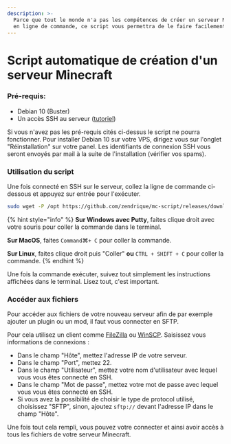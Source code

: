 ```yaml
---
description: >-
  Parce que tout le monde n'a pas les compétences de créer un serveur Minecraft
  en ligne de commande, ce script vous permettra de le faire facilement !
---
```


# Script automatique de création d'un serveur Minecraft

### Pré-requis:

* Debian 10 \(Buster\)
* Un accès SSH au serveur \([tutoriel](https://www.omgserv.com/fr/faq-vps/comment_me_connecter_en_ssh__mon_vps-104/)\)

Si vous n'avez pas les pré-requis cités ci-dessus le script ne pourra fonctionner. Pour installer Debian 10 sur votre VPS, dirigez vous sur l'onglet "Réinstallation" sur votre panel. Les identifiants de connexion SSH vous seront envoyés par mail à la suite de l'installation \(vérifier vos spams\).

### Utilisation du script

Une fois connecté en SSH sur le serveur, collez la ligne de commande ci-dessous et appuyez sur entrée pour l'exécuter.

```bash
sudo wget -P /opt https://github.com/zendrique/mc-script/releases/download/1.4/boot.sh && sudo bash /opt/boot.sh
```

{% hint style="info" %}
**Sur Windows avec Putty**, faites clique droit avec votre souris pour coller la commande dans le terminal.

**Sur MacOS**, faites `Command`⌘`+ C` pour coller la commande.

**Sur Linux**, faites clique droit puis "Coller" **ou** `CTRL + SHIFT + C` pour coller la commande.
{% endhint %}

Une fois la commande exécuter, suivez tout simplement les instructions affichées dans le terminal. Lisez tout, c'est important.

### Accéder aux fichiers

Pour accéder aux fichiers de votre nouveau serveur afin de par exemple ajouter un plugin ou un mod, il faut vous connecter en SFTP.

Pour cela utilisez un client comme [FileZilla](https://filezilla-project.org/download.php?show_all=1) ou [WinSCP](https://winscp.net/eng/download.php). Saisissez vous informations de connexions :

* Dans le champ "Hôte", mettez l'adresse IP de votre serveur.
* Dans le champ "Port", mettez 22.
* Dans le champ "Utilisateur", mettez votre nom d'utilisateur avec lequel vous vous êtes connecté en SSH.
* Dans le champ "Mot de passe", mettez votre mot de passe avec lequel vous vous êtes connecté en SSH.
* Si vous avez la possibilité de choisir le type de protocol utilisé, choisissez "SFTP", sinon, ajoutez `sftp://` devant l'adresse IP dans le champ "Hôte".

Une fois tout cela rempli, vous pouvez votre connecter et ainsi avoir accès à tous les fichiers de votre serveur Minecraft.

